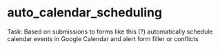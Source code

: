 # auto_calendar_scheduling
Task: Based on submissions to forms like this (?) automatically schedule calendar events in Google Calendar and alert form filler or conflicts

